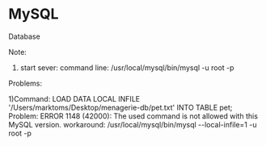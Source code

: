 # MySQL
Database


Note:
1) start sever: command line: /usr/local/mysql/bin/mysql -u root -p




Problems:

1)Command:  LOAD DATA LOCAL INFILE '/Users/marktoms/Desktop/menagerie-db/pet.txt' INTO TABLE pet;
  Problem: ERROR 1148 (42000): The used command is not allowed with this MySQL version.
  workaround: /usr/local/mysql/bin/mysql --local-infile=1 -u root -p
